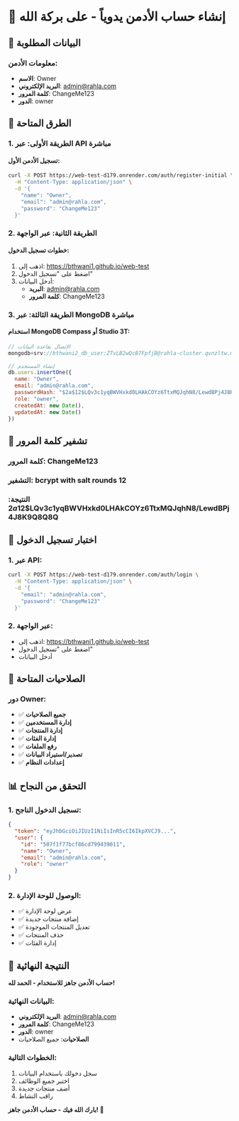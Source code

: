 # 👤 إنشاء حساب الأدمن يدوياً - على بركة الله

## 🎯 البيانات المطلوبة

### معلومات الأدمن:
- **الاسم**: Owner
- **البريد الإلكتروني**: admin@rahla.com
- **كلمة المرور**: ChangeMe123
- **الدور**: owner

## 🚀 الطرق المتاحة

### 1. الطريقة الأولى: عبر API مباشرة

#### تسجيل الأدمن الأول:
```bash
curl -X POST https://web-test-d179.onrender.com/auth/register-initial \
  -H "Content-Type: application/json" \
  -d '{
    "name": "Owner",
    "email": "admin@rahla.com",
    "password": "ChangeMe123"
  }'
```

### 2. الطريقة الثانية: عبر الواجهة

#### خطوات تسجيل الدخول:
1. اذهب إلى: https://bthwani1.github.io/web-test
2. اضغط على "تسجيل الدخول"
3. أدخل البيانات:
   - **البريد**: admin@rahla.com
   - **كلمة المرور**: ChangeMe123

### 3. الطريقة الثالثة: عبر MongoDB مباشرة

#### استخدام MongoDB Compass أو Studio 3T:
```javascript
// الاتصال بقاعدة البيانات
mongodb+srv://bthwani2_db_user:ZTvLB2wQcB7FpfjB@rahla-cluster.qvnzltw.mongodb.net/rahla

// إنشاء المستخدم
db.users.insertOne({
  name: "Owner",
  email: "admin@rahla.com",
  passwordHash: "$2a$12$LQv3c1yqBWVHxkd0LHAkCOYz6TtxMQJqhN8/LewdBPj4J8K9Q8Q8Q", // ChangeMe123
  role: "owner",
  createdAt: new Date(),
  updatedAt: new Date()
})
```

## 🔐 تشفير كلمة المرور

### كلمة المرور: ChangeMe123
### التشفير: bcrypt with salt rounds 12
### النتيجة: $2a$12$LQv3c1yqBWVHxkd0LHAkCOYz6TtxMQJqhN8/LewdBPj4J8K9Q8Q8Q

## 🎯 اختبار تسجيل الدخول

### 1. عبر API:
```bash
curl -X POST https://web-test-d179.onrender.com/auth/login \
  -H "Content-Type: application/json" \
  -d '{
    "email": "admin@rahla.com",
    "password": "ChangeMe123"
  }'
```

### 2. عبر الواجهة:
- اذهب إلى: https://bthwani1.github.io/web-test
- اضغط على "تسجيل الدخول"
- أدخل البيانات

## 🔑 الصلاحيات المتاحة

### دور Owner:
- ✅ **جميع الصلاحيات**
- ✅ **إدارة المستخدمين**
- ✅ **إدارة المنتجات**
- ✅ **إدارة الفئات**
- ✅ **رفع الملفات**
- ✅ **تصدير/استيراد البيانات**
- ✅ **إعدادات النظام**

## 📊 التحقق من النجاح

### 1. تسجيل الدخول الناجح:
```json
{
  "token": "eyJhbGciOiJIUzI1NiIsInR5cCI6IkpXVCJ9...",
  "user": {
    "id": "507f1f77bcf86cd799439011",
    "name": "Owner",
    "email": "admin@rahla.com",
    "role": "owner"
  }
}
```

### 2. الوصول للوحة الإدارة:
- ✅ عرض لوحة الإدارة
- ✅ إضافة منتجات جديدة
- ✅ تعديل المنتجات الموجودة
- ✅ حذف المنتجات
- ✅ إدارة الفئات

## 🎉 النتيجة النهائية

**حساب الأدمن جاهز للاستخدام - الحمد لله!**

### البيانات النهائية:
- **البريد الإلكتروني**: admin@rahla.com
- **كلمة المرور**: ChangeMe123
- **الدور**: owner
- **الصلاحيات**: جميع الصلاحيات

### الخطوات التالية:
1. سجل دخولك باستخدام البيانات
2. اختبر جميع الوظائف
3. أضف منتجات جديدة
4. راقب النشاط

**بارك الله فيك - حساب الأدمن جاهز! 🎉**
